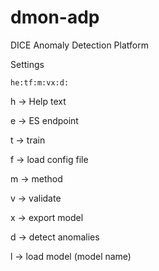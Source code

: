 # dmon-adp
DICE Anomaly Detection Platform

Settings

```
he:tf:m:vx:d:
```
h -> Help text

e -> ES endpoint

t -> train

f -> load config file

m -> method

v -> validate

x -> export model

d -> detect anomalies

l -> load model (model name)
